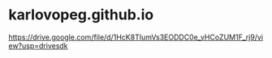 # karlovopeg.github.io
https://drive.google.com/file/d/1HcK8TIumVs3EODDC0e_vHCoZUM1F_rj9/view?usp=drivesdk
